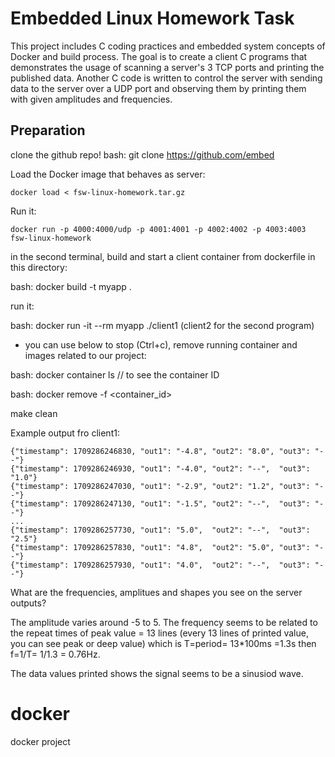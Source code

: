 # Embedded Linux Homework Task

This project includes C coding practices and embedded system concepts of Docker and build process. The goal is to create a client C programs that demonstrates the usage of scanning a server's 3 TCP ports and printing the published data. Another C code is written to control the server with sending data to the server over a UDP port and observing them by printing them with given amplitudes and frequencies.

## Preparation

clone the github repo!
bash: git clone https://github.com/embed

Load the Docker image that behaves as server:
```
docker load < fsw-linux-homework.tar.gz
```

Run it:
```
docker run -p 4000:4000/udp -p 4001:4001 -p 4002:4002 -p 4003:4003 fsw-linux-homework
```

in the second terminal, build  and start a client container from dockerfile in this directory:

bash: docker build -t myapp .

run it:

bash: docker run -it --rm myapp ./client1
(client2 for the second program) 

* you can use below to stop (Ctrl+c),  remove running container and images related to our project:

bash: docker container ls // to see the container ID

bash: docker remove -f <container_id>

make clean


Example output fro client1:


```
{"timestamp": 1709286246830, "out1": "-4.8", "out2": "8.0", "out3": "--"}
{"timestamp": 1709286246930, "out1": "-4.0", "out2": "--",  "out3": "1.0"}
{"timestamp": 1709286247030, "out1": "-2.9", "out2": "1.2", "out3": "--"}
{"timestamp": 1709286247130, "out1": "-1.5", "out2": "--",  "out3": "--"}
...
{"timestamp": 1709286257730, "out1": "5.0",  "out2": "--",  "out3": "2.5"}
{"timestamp": 1709286257830, "out1": "4.8",  "out2": "5.0", "out3": "--"}
{"timestamp": 1709286257930, "out1": "4.0",  "out2": "--",  "out3": "--"}

```

What are the frequencies, amplitues and shapes you see on the server outputs?

The amplitude varies around -5 to 5. The frequency seems to be related to the repeat times of peak value = 13 lines
(every 13 lines of printed value, you can see peak or deep value) which is T=period= 13*100ms =1.3s then f=1/T= 1/1.3 = 0.76Hz.

The data values printed shows the signal seems to be a sinusiod wave.
# docker
docker project
